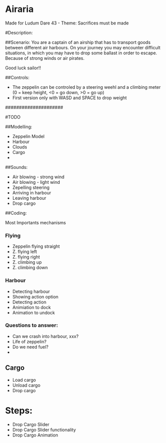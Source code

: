 # Airaria
Made for Ludum Dare 43 - Theme: Sacrifices must be made



#Description:

##Scenario:
You are a captain of an airship that has to transport goods between different air harbours. On your journey you may encounter difficult situations, in which you may have to drop some ballast in order to escape. Because of strong winds or air pirates.

Good luck sailor!!


##Controls:

* The zeppelin can be controled by a steering weehl and a climbing meter (0 = keep height, <0 = go down, >0 = go up)
* First version only with WASD and SPACE to drop weight



#####################

#TODO



##Modelling:

* Zeppelin Model
* Harbour
* Clouds
* Cargo
* 


##Sounds:

* Air blowing - strong wind
* Air blowing - light wind
* Zepelling steering
* Arriving in harbour
* Leaving harbour 
* Drop cargo


##Coding:

Most Importants mechanisms

### Flying
* Zeppelin flying straight
* Z. flying left
* Z. flying right
* Z. climbing up
* Z. climbing down

### Harbour
* Detecting harbour
* Showing action option
* Detecting action
* Animiation to dock
* Animation to undock

### Questions to answer:
* Can we crash into harbour, xxx?
* Life of zeppelin?
* Do we need fuel?
* 

## Cargo
* Load cargo
* Unload cargo
* Drop cargo

# Steps:
* Drop Cargo Slider
* Drop Cargo Slider functionality
* Drop Cargo Animation
